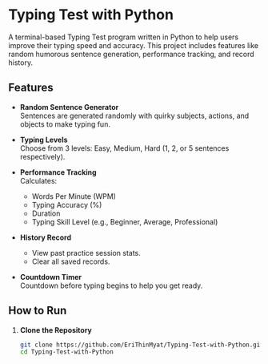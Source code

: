 # Typing Test with Python

A terminal-based Typing Test program written in Python to help users improve their typing speed and accuracy. This project includes features like random humorous sentence generation, performance tracking, and record history.

## Features

- **Random Sentence Generator**  
  Sentences are generated randomly with quirky subjects, actions, and objects to make typing fun.

- **Typing Levels**  
  Choose from 3 levels: Easy, Medium, Hard (1, 2, or 5 sentences respectively).

- **Performance Tracking**  
  Calculates:
  - Words Per Minute (WPM)
  - Typing Accuracy (%)
  - Duration
  - Typing Skill Level (e.g., Beginner, Average, Professional)

- **History Record**  
  - View past practice session stats.
  - Clear all saved records.

- **Countdown Timer**  
  Countdown before typing begins to help you get ready.

## How to Run

1. **Clone the Repository**

   ```bash
   git clone https://github.com/EriThinMyat/Typing-Test-with-Python.git
   cd Typing-Test-with-Python
